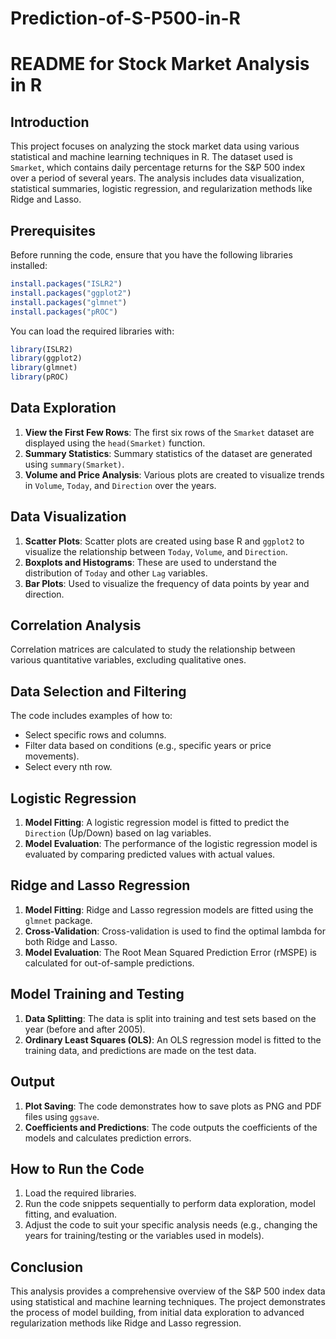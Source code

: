 # Prediction-of-S-P500-in-R


# README for Stock Market Analysis in R

## Introduction

This project focuses on analyzing the stock market data using various statistical and machine learning techniques in R. The dataset used is `Smarket`, which contains daily percentage returns for the S&P 500 index over a period of several years. The analysis includes data visualization, statistical summaries, logistic regression, and regularization methods like Ridge and Lasso.

## Prerequisites

Before running the code, ensure that you have the following libraries installed:

```R
install.packages("ISLR2")
install.packages("ggplot2")
install.packages("glmnet")
install.packages("pROC")
```

You can load the required libraries with:

```R
library(ISLR2)
library(ggplot2)
library(glmnet)
library(pROC)
```

## Data Exploration

1. **View the First Few Rows**: The first six rows of the `Smarket` dataset are displayed using the `head(Smarket)` function.
2. **Summary Statistics**: Summary statistics of the dataset are generated using `summary(Smarket)`.
3. **Volume and Price Analysis**: Various plots are created to visualize trends in `Volume`, `Today`, and `Direction` over the years.

## Data Visualization

1. **Scatter Plots**: Scatter plots are created using base R and `ggplot2` to visualize the relationship between `Today`, `Volume`, and `Direction`.
2. **Boxplots and Histograms**: These are used to understand the distribution of `Today` and other `Lag` variables.
3. **Bar Plots**: Used to visualize the frequency of data points by year and direction.

## Correlation Analysis

Correlation matrices are calculated to study the relationship between various quantitative variables, excluding qualitative ones.

## Data Selection and Filtering

The code includes examples of how to:

- Select specific rows and columns.
- Filter data based on conditions (e.g., specific years or price movements).
- Select every nth row.

## Logistic Regression

1. **Model Fitting**: A logistic regression model is fitted to predict the `Direction` (Up/Down) based on lag variables.
2. **Model Evaluation**: The performance of the logistic regression model is evaluated by comparing predicted values with actual values.

## Ridge and Lasso Regression

1. **Model Fitting**: Ridge and Lasso regression models are fitted using the `glmnet` package.
2. **Cross-Validation**: Cross-validation is used to find the optimal lambda for both Ridge and Lasso.
3. **Model Evaluation**: The Root Mean Squared Prediction Error (rMSPE) is calculated for out-of-sample predictions.

## Model Training and Testing

1. **Data Splitting**: The data is split into training and test sets based on the year (before and after 2005).
2. **Ordinary Least Squares (OLS)**: An OLS regression model is fitted to the training data, and predictions are made on the test data.

## Output

1. **Plot Saving**: The code demonstrates how to save plots as PNG and PDF files using `ggsave`.
2. **Coefficients and Predictions**: The code outputs the coefficients of the models and calculates prediction errors.

## How to Run the Code

1. Load the required libraries.
2. Run the code snippets sequentially to perform data exploration, model fitting, and evaluation.
3. Adjust the code to suit your specific analysis needs (e.g., changing the years for training/testing or the variables used in models).

## Conclusion

This analysis provides a comprehensive overview of the S&P 500 index data using statistical and machine learning techniques. The project demonstrates the process of model building, from initial data exploration to advanced regularization methods like Ridge and Lasso regression.
